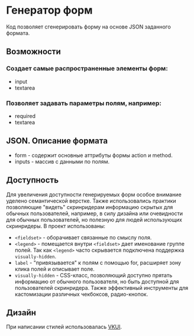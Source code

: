 # Генератор форм
Код позволяет сгенерировать форму на основе JSON заданного формата.


## Возможности
### Создает самые распространенные элементы форм:
- input
- textarea

### Позволяет задавать параметры полям, например:
- required
- textarea


## JSON. Описание формата
* form - содержит основные аттрибуты формы action и method.
* inputs - массив с данными по полям.


## Доступность
Для увеличения доступности генерируемых форм особое внимание уделено семантической верстке. Также использовались практики позволяющие "видеть" скринридерам информацию скрытых для обычных пользователей, например, в силу дизайна или очевидности для обычных пользователей, но полезную для людей использующих скринридеры. В проект использованы:
* <code>\<fieldset\></code> - оборачивает связанные по смыслу поля.
* <code>\<legend\></code> - помещается внутри <code>\<fieldset\></code> дает именование группе полей. Так как <code>\<legend\></code> часто скрывается подключена поддержка <code>visually-hidden</code>.
* <code>label</code> - "привязывается" к полям с помощью for, расширяет зону клика полей и описывает поле.
* <code>visually-hidden</code> - CSS-класс, позволяющий доступно прятать информацию от обычного пользователя, но быть доступной для пользователей скринридера. Также эффективный инструменты для кастомизации различных чекбоксов, радио-кнопок.


## Дизайн
При написании стилей использовалась [VKUI](https://vkcom.github.io/VKUI/).

